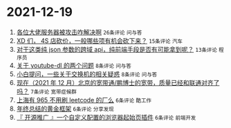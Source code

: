 # 2021-12-19

1. [各位大佬服务器被攻击咋解决啊](https://www.v2ex.com/t/823080) `26条评论` `问与答`
1. [XD 们， 4S 店砍价，一般哪些项有机会砍下来？](https://www.v2ex.com/t/823078) `15条评论` `汽车`
1. [对于这类纯 json 参数的跨域 api，纯前端手段是否有可能拿到呢？](https://www.v2ex.com/t/823095) `13条评论` `程序员`
1. [关于 youtube-dl 的两个问题](https://www.v2ex.com/t/823085) `8条评论` `问与答`
1. [小白提问，一些关于交换机的相关疑惑](https://www.v2ex.com/t/823076) `8条评论` `问与答`
1. [现在（2021 年 12 月）北京的宽带通/鹏博士的宽带，质量已经和联通对齐了吗？](https://www.v2ex.com/t/823073) `7条评论` `宽带症候群`
1. [上海有 965 不用刷 leetcode 的厂么](https://www.v2ex.com/t/823083) `6条评论` `酷工作`
1. [年终总结的黄金框架](https://www.v2ex.com/t/823082) `6条评论` `分享发现`
1. [『 开源推广 』一个自定义配置的浏览器起始页插件](https://www.v2ex.com/t/823074) `6条评论` `前端开发`
